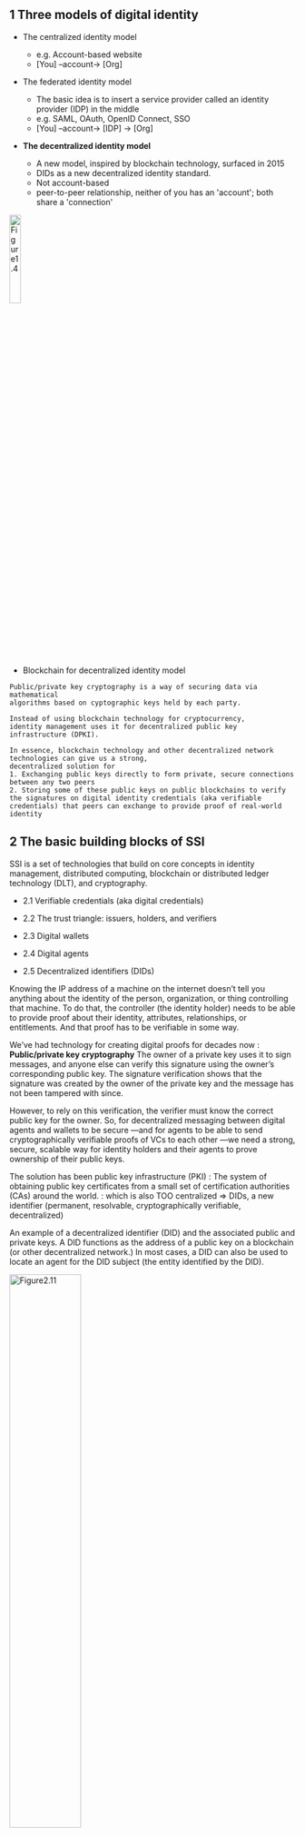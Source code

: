 
## 1 Three models of digital identity
- The centralized identity model
  - e.g. Account-based website
  - [You] &ndash;account&rarr; [Org]


- The federated identity model
  - The basic idea is to insert a service provider called an identity provider (IDP) in the middle
  - e.g. SAML, OAuth, OpenID Connect, SSO
  - [You] &ndash;account&rarr; [IDP] &rarr; [Org]


- **The decentralized identity model**
  - A new model, inspired by blockchain technology, surfaced in 2015
  - DIDs as a new decentralized identity standard.
  - Not account-based
  - peer-to-peer relationship, neither of you has an 'account'; both share a 'connection'

<div>
<img src="https://drek4537l1klr.cloudfront.net/preukschat/HighResolutionFigures/figure_1-4.png" height="20%" width="20%" alt="Figure1.4">
</div>

- Blockchain for decentralized identity model

```
Public/private key cryptography is a way of securing data via mathematical
algorithms based on cyptographic keys held by each party.

Instead of using blockchain technology for cryptocurrency,
identity management uses it for decentralized public key infrastructure (DPKI).

In essence, blockchain technology and other decentralized network technologies can give us a strong,
decentralized solution for
1. Exchanging public keys directly to form private, secure connections between any two peers
2. Storing some of these public keys on public blockchains to verify the signatures on digital identity credentials (aka verifiable credentials) that peers can exchange to provide proof of real-world identity
```

## 2 The basic building blocks of SSI

SSI is a set of technologies that build on core concepts in identity management, distributed computing, blockchain or distributed ledger technology (DLT), and cryptography.

- 2.1 Verifiable credentials (aka digital credentials)
- 2.2 The trust triangle: issuers, holders, and verifiers
- 2.3 Digital wallets
- 2.4 Digital agents

- 2.5 Decentralized identifiers (DIDs)

Knowing the IP address of a machine on the internet doesn’t tell you anything about the identity of the person, organization, or thing controlling that machine.
To do that, the controller (the identity holder) needs to be able to provide proof
about their identity, attributes, relationships, or entitlements.
And that proof has to be verifiable in some way.

We’ve had technology for creating digital proofs for decades now
: **Public/private key cryptography**
The owner of a private key uses it to sign messages, and anyone else can verify this signature
using the owner’s corresponding public key.
The signature verification shows that the signature was created by the owner of
the private key and the message has not been tampered with since.

However, to rely on this verification, the verifier must know the correct public key for the owner.
So, for decentralized messaging between digital agents and wallets to be secure
—and for agents to be able to send cryptographically verifiable proofs of VCs to each other
—we need a strong, secure, scalable way for identity holders and their agents to prove ownership of their public keys.

The solution has been public key infrastructure (PKI)
: The system of obtaining public key certificates from a small set of certification authorities (CAs) around the world.
: which is also TOO centralized 
=> DIDs, a new identifier (permanent, resolvable, cryptographically verifiable, decentralized)

An example of a decentralized identifier (DID) and the associated public and private keys.
A DID functions as the address of a public key on a blockchain (or other decentralized network.)
In most cases, a DID can also be used to locate an agent for the DID subject (the entity identified by the DID).

<div>
<img src="https://drek4537l1klr.cloudfront.net/preukschat/HighResolutionFigures/figure_2-11.png"
height="50%" width="50%" alt="Figure2.11">
</div>



## 8 Decentralized Identifiers

- A new type of globally unique identifier

![figure8.2](https://drek4537l1klr.cloudfront.net/preukschat/HighResolutionFigures/figure_8-2.png)

A DID is a URI that can be either a URL or a URN and that can be looked up (resolved)
to get a standardized set of information (metadata) about the resource identified by the DID.
If the identified resource has one or more representations on the web, the metadata can include one or more of those URLs.
Four properties of DID:
1. Permanent
2. Resolvable
3. Cryptographically verifiable : 
  cryptography is used to generate the DID.
  since the DID is now associated with exactly one public/private key pair,
  the controller of the private key can prove that they are also the controller of the DID.

4. Decentralized : 
  cryptography eliminates the need for centralized registration authorities
  By contrast, cryptographic algorithms for public/private key pairs
  are based on random number generators, large prime numbers, elliptic curves,
  or other cryptographic techniques for producing globally unique values
  that do not require a central registry to effectively guarantee uniqueness

```
As a result, anyone with the proper software can generate a DID
according to a particular DID method and begin using it immediately
without requiring the authorization or involvement of any centralized registration authority.
This is the same process used to create public addresses on the Bitcoin or Ethereum
(or other popular) blockchains—it is the essence of what makes a DID decentralized.
```

8.2 The functional level: How DIDs work

8.2.1 DID documents

Although it is not yet possible to type a DID into a web browser and have it do anything meaningful,
you can give DID to a specialized piece of software (or hardware) called a "DID resolver"
that will use it to retrieve a standardized data structure called a "DID document"
it is a machine-readable document designed to be consumed by digital identity applications
or services such as digital wallets, agents, or encrypted data stores,
all of which use DIDs as fundamental building blocks.

Every DID has exactly one associated DID document.
The DID document contains metadata about the DID subject,
which is the term for the resource identified by the DID and described by the DID document
For example, a DID for a person (the DID subject) has an associated DID document
that typically contains cryptographic keys, authentication methods,
and other metadata describing how to engage in trusted interactions with that person. 

<div>
<img src="https://drek4537l1klr.cloudfront.net/preukschat/HighResolutionFigures/figure_8-6.png"
height="70%" width="70%" alt="Figure8.6">
</div>

DID document contains :
- Public keys that can be used to authenticate the DID subject during an interaction; the essence of the DPKI
- Services associated with the DID subject that can be used for concrete interaction via protocols
- Certain additional metadata

```json
{
  "@context": "https://www.w3.org/ns/did/v1",
  "id": "did:example:123456789abcdefghi",
  "authentication": [{
    "id": "did:example:123456789abcdefghi#keys-1",
    "type": "Ed25519VerificationKey2018",
    "controller": "did:example:123456789abcdefghi",
    "publicKeyBase58" : "H3C2AVvLMv6gmMNam3uVAjZpfkcJCwDwnZn6z3wXmqPV"
  }],
  "service": [{
    "id":"did:example:123456789abcdefghi#vcs",
    "type": "VerifiableCredentialService",
    "serviceEndpoint": "https://example.com/vc/"
  }]
}
```

8.2.2 DID methods

Each DID method is required to have its own technical specification,
which must define the following aspects of the DID method:
- Method-specific identifier (sov,btcr,v1,ethr,jolo,...)
- Four basic operations can be executed on a DID: CRUD
- Security and privacy considerations specific to the DID method

<div>
<img src="https://drek4537l1klr.cloudfront.net/preukschat/HighResolutionFigures/figure_8-7.png" height="70%" width="70%" alt="Figure8.7">
</div>

It is difficult to make generic statements about the four DID operations
since DID methods can be designed in very different ways.
For example, some DID methods are based on blockchains or other distributed ledgers.
In this case, creating or updating a DID typically involves writing a transaction to that ledger.
Other DID methods do not use a blockchain; they implement the four DID operations in other ways (see section 8.2.7).


8.2.3 DID resolution
The process of obtaining the DID document associated with a DID



<div>
<img
src="https://drek4537l1klr.cloudfront.net/preukschat/Figures/CH08_F08_Preukschat.png"
height="70%" width="70%" alt="Figure8.8">
</div>

<br>
<div>
<img
src="https://drek4537l1klr.cloudfront.net/preukschat/HighResolutionFigures/figure_8-9.png"
height="50%" width="50%" alt="Figure8.9">
</div>



8.2.4 DID URLs

